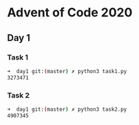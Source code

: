 # Advent of Code 2020

## Day 1

### Task 1

```bash
➜  day1 git:(master) ✗ python3 task1.py 
3273471
```

### Task 2

```bash
➜  day1 git:(master) ✗ python3 task2.py
4907345
```

